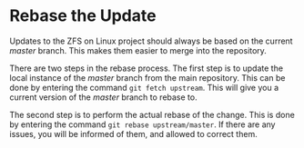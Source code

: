 # Rebase the Update

Updates to the ZFS on Linux project should always be based on the current *master* branch.  This makes them easier to merge into the repository.

There are two steps in the rebase process.  The first step is to update the local instance of the *master* branch from the main repository.  This can be done by entering the command ```git fetch upstream```.  This will give you a current version of the *master* branch to rebase to.

The second step is to perform the actual rebase of the change.  This is done by entering the command ```git rebase upstream/master```.  If there are any issues, you will be informed of them, and allowed to correct them.
